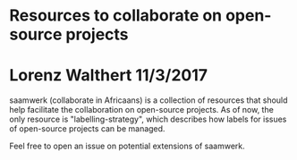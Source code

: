 Resources to collaborate on open-source projects
================
Lorenz Walthert
11/3/2017
====

saamwerk (collaborate in Africaans) is a collection of resources that should
help facilitate the collaboration on open-source projects. As of now, the 
only resource is "labelling-strategy", which describes how labels for issues
of open-source projects can be managed.

Feel free to open an issue on potential extensions of saamwerk.